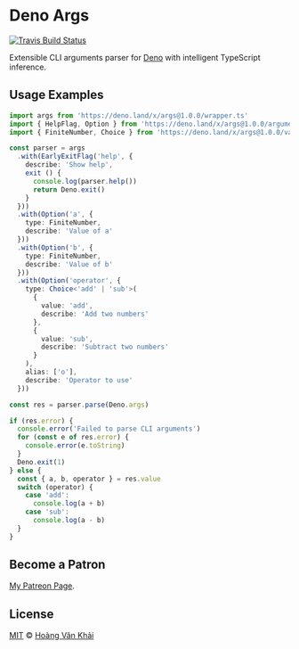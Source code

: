 # Deno Args

[![Travis Build Status](https://travis-ci.org/KSXGitHub/deno-args.svg?branch=master)](https://travis-ci.org/KSXGitHub/deno-args)

Extensible CLI arguments parser for [Deno](https://deno.land) with intelligent TypeScript inference.

## Usage Examples

```typescript
import args from 'https://deno.land/x/args@1.0.0/wrapper.ts'
import { HelpFlag, Option } from 'https://deno.land/x/args@1.0.0/argument-types.ts'
import { FiniteNumber, Choice } from 'https://deno.land/x/args@1.0.0/value-types.ts'

const parser = args
  .with(EarlyExitFlag('help', {
    describe: 'Show help',
    exit () {
      console.log(parser.help())
      return Deno.exit()
    }
  }))
  .with(Option('a', {
    type: FiniteNumber,
    describe: 'Value of a'
  }))
  .with(Option('b', {
    type: FiniteNumber,
    describe: 'Value of b'
  }))
  .with(Option('operator', {
    type: Choice<'add' | 'sub'>(
      {
        value: 'add',
        describe: 'Add two numbers'
      },
      {
        value: 'sub',
        describe: 'Subtract two numbers'
      }
    ),
    alias: ['o'],
    describe: 'Operator to use'
  }))

const res = parser.parse(Deno.args)

if (res.error) {
  console.error('Failed to parse CLI arguments')
  for (const e of res.error) {
    console.error(e.toString)
  }
  Deno.exit(1)
} else {
  const { a, b, operator } = res.value
  switch (operator) {
    case 'add':
      console.log(a + b)
    case 'sub':
      console.log(a - b)
  }
}
```

## Become a Patron

[My Patreon Page](https://patreon.com/khai96_).

## License

[MIT](https://git.io/JvK1f) © [Hoàng Văn Khải](https://github.com/KSXGitHub)

